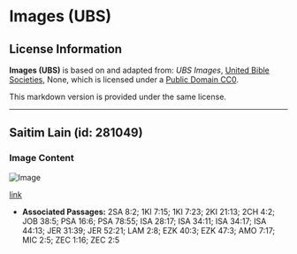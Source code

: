 # Images (UBS)

## License Information

**Images (UBS)** is based on and adapted from: _UBS Images_, [United Bible Societies](https://unitedbiblesocieties.org/), None, which is licensed under a [Public Domain CC0](https://creativecommons.org/public-domain/cc0/).

This markdown version is provided under the same license.



--------------------------------

## Saitim Lain (id: 281049)

### Image Content

![Image](https://cdn.aquifer.bible/aquifer-content/resources/Media/WEB-0360_measuring_line.jpg)

[link](https://cdn.aquifer.bible/aquifer-content/resources/Media/WEB-0360_measuring_line.jpg)

* **Associated Passages:** 2SA 8:2; 1KI 7:15; 1KI 7:23; 2KI 21:13; 2CH 4:2; JOB 38:5; PSA 16:6; PSA 78:55; ISA 28:17; ISA 34:11; ISA 34:17; ISA 44:13; JER 31:39; JER 52:21; LAM 2:8; EZK 40:3; EZK 47:3; AMO 7:17; MIC 2:5; ZEC 1:16; ZEC 2:5

